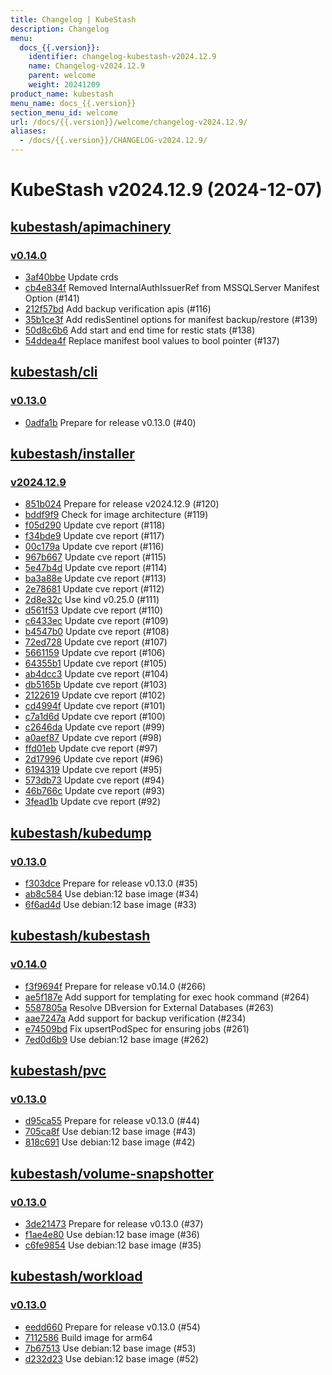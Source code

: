 ```yaml
---
title: Changelog | KubeStash
description: Changelog
menu:
  docs_{{.version}}:
    identifier: changelog-kubestash-v2024.12.9
    name: Changelog-v2024.12.9
    parent: welcome
    weight: 20241209
product_name: kubestash
menu_name: docs_{{.version}}
section_menu_id: welcome
url: /docs/{{.version}}/welcome/changelog-v2024.12.9/
aliases:
  - /docs/{{.version}}/CHANGELOG-v2024.12.9/
---
```


# KubeStash v2024.12.9 (2024-12-07)


## [kubestash/apimachinery](https://github.com/kubestash/apimachinery)

### [v0.14.0](https://github.com/kubestash/apimachinery/releases/tag/v0.14.0)

- [3af40bbe](https://github.com/kubestash/apimachinery/commit/3af40bbe) Update crds
- [cb4e834f](https://github.com/kubestash/apimachinery/commit/cb4e834f) Removed InternalAuthIssuerRef from MSSQLServer Manifest Option (#141)
- [212f57bd](https://github.com/kubestash/apimachinery/commit/212f57bd) Add backup verification apis (#116)
- [35b1ce3f](https://github.com/kubestash/apimachinery/commit/35b1ce3f) Add redisSentinel options for manifest backup/restore (#139)
- [50d8c6b6](https://github.com/kubestash/apimachinery/commit/50d8c6b6) Add start and end time for restic stats (#138)
- [54ddea4f](https://github.com/kubestash/apimachinery/commit/54ddea4f) Replace manifest bool values to bool pointer (#137)



## [kubestash/cli](https://github.com/kubestash/cli)

### [v0.13.0](https://github.com/kubestash/cli/releases/tag/v0.13.0)

- [0adfa1b](https://github.com/kubestash/cli/commit/0adfa1b) Prepare for release v0.13.0 (#40)



## [kubestash/installer](https://github.com/kubestash/installer)

### [v2024.12.9](https://github.com/kubestash/installer/releases/tag/v2024.12.9)

- [851b024](https://github.com/kubestash/installer/commit/851b024) Prepare for release v2024.12.9 (#120)
- [bddf9f9](https://github.com/kubestash/installer/commit/bddf9f9) Check for image architecture (#119)
- [f05d290](https://github.com/kubestash/installer/commit/f05d290) Update cve report (#118)
- [f34bde9](https://github.com/kubestash/installer/commit/f34bde9) Update cve report (#117)
- [00c179a](https://github.com/kubestash/installer/commit/00c179a) Update cve report (#116)
- [967b667](https://github.com/kubestash/installer/commit/967b667) Update cve report (#115)
- [5e47b4d](https://github.com/kubestash/installer/commit/5e47b4d) Update cve report (#114)
- [ba3a88e](https://github.com/kubestash/installer/commit/ba3a88e) Update cve report (#113)
- [2e78681](https://github.com/kubestash/installer/commit/2e78681) Update cve report (#112)
- [2d8e32c](https://github.com/kubestash/installer/commit/2d8e32c) Use kind v0.25.0 (#111)
- [d561f53](https://github.com/kubestash/installer/commit/d561f53) Update cve report (#110)
- [c6433ec](https://github.com/kubestash/installer/commit/c6433ec) Update cve report (#109)
- [b4547b0](https://github.com/kubestash/installer/commit/b4547b0) Update cve report (#108)
- [72ed728](https://github.com/kubestash/installer/commit/72ed728) Update cve report (#107)
- [5661159](https://github.com/kubestash/installer/commit/5661159) Update cve report (#106)
- [64355b1](https://github.com/kubestash/installer/commit/64355b1) Update cve report (#105)
- [ab4dcc3](https://github.com/kubestash/installer/commit/ab4dcc3) Update cve report (#104)
- [db5165b](https://github.com/kubestash/installer/commit/db5165b) Update cve report (#103)
- [2122619](https://github.com/kubestash/installer/commit/2122619) Update cve report (#102)
- [cd4994f](https://github.com/kubestash/installer/commit/cd4994f) Update cve report (#101)
- [c7a1d6d](https://github.com/kubestash/installer/commit/c7a1d6d) Update cve report (#100)
- [c2646da](https://github.com/kubestash/installer/commit/c2646da) Update cve report (#99)
- [a0aef87](https://github.com/kubestash/installer/commit/a0aef87) Update cve report (#98)
- [ffd01eb](https://github.com/kubestash/installer/commit/ffd01eb) Update cve report (#97)
- [2d17996](https://github.com/kubestash/installer/commit/2d17996) Update cve report (#96)
- [6194319](https://github.com/kubestash/installer/commit/6194319) Update cve report (#95)
- [573db73](https://github.com/kubestash/installer/commit/573db73) Update cve report (#94)
- [46b766c](https://github.com/kubestash/installer/commit/46b766c) Update cve report (#93)
- [3fead1b](https://github.com/kubestash/installer/commit/3fead1b) Update cve report (#92)



## [kubestash/kubedump](https://github.com/kubestash/kubedump)

### [v0.13.0](https://github.com/kubestash/kubedump/releases/tag/v0.13.0)

- [f303dce](https://github.com/kubestash/kubedump/commit/f303dce) Prepare for release v0.13.0 (#35)
- [ab8c584](https://github.com/kubestash/kubedump/commit/ab8c584) Use debian:12 base image (#34)
- [6f6ad4d](https://github.com/kubestash/kubedump/commit/6f6ad4d) Use debian:12 base image (#33)



## [kubestash/kubestash](https://github.com/kubestash/kubestash)

### [v0.14.0](https://github.com/kubestash/kubestash/releases/tag/v0.14.0)

- [f3f9694f](https://github.com/kubestash/kubestash/commit/f3f9694f) Prepare for release v0.14.0 (#266)
- [ae5f187e](https://github.com/kubestash/kubestash/commit/ae5f187e) Add support for templating for exec hook command (#264)
- [5587805a](https://github.com/kubestash/kubestash/commit/5587805a) Resolve DBversion for External Databases (#263)
- [aae7247a](https://github.com/kubestash/kubestash/commit/aae7247a) Add support for backup verification (#234)
- [e74509bd](https://github.com/kubestash/kubestash/commit/e74509bd) Fix upsertPodSpec for ensuring jobs (#261)
- [7ed0d6b9](https://github.com/kubestash/kubestash/commit/7ed0d6b9) Use debian:12 base image (#262)



## [kubestash/pvc](https://github.com/kubestash/pvc)

### [v0.13.0](https://github.com/kubestash/pvc/releases/tag/v0.13.0)

- [d95ca55](https://github.com/kubestash/pvc/commit/d95ca55) Prepare for release v0.13.0 (#44)
- [705ca8f](https://github.com/kubestash/pvc/commit/705ca8f) Use debian:12 base image (#43)
- [818c691](https://github.com/kubestash/pvc/commit/818c691) Use debian:12 base image (#42)



## [kubestash/volume-snapshotter](https://github.com/kubestash/volume-snapshotter)

### [v0.13.0](https://github.com/kubestash/volume-snapshotter/releases/tag/v0.13.0)

- [3de21473](https://github.com/kubestash/volume-snapshotter/commit/3de21473) Prepare for release v0.13.0 (#37)
- [f1ae4e80](https://github.com/kubestash/volume-snapshotter/commit/f1ae4e80) Use debian:12 base image (#36)
- [c6fe9854](https://github.com/kubestash/volume-snapshotter/commit/c6fe9854) Use debian:12 base image (#35)



## [kubestash/workload](https://github.com/kubestash/workload)

### [v0.13.0](https://github.com/kubestash/workload/releases/tag/v0.13.0)

- [eedd660](https://github.com/kubestash/workload/commit/eedd660) Prepare for release v0.13.0 (#54)
- [7112586](https://github.com/kubestash/workload/commit/7112586) Build image for arm64
- [7b67513](https://github.com/kubestash/workload/commit/7b67513) Use debian:12 base image (#53)
- [d232d23](https://github.com/kubestash/workload/commit/d232d23) Use debian:12 base image (#52)




